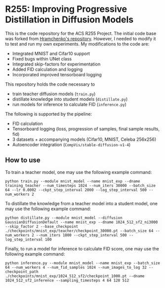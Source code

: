 # R255: Improving Progressive Distillation in Diffusion Models

This is the code repository for the ACS R255 Project. The initial code base was forked from [Hramchenko's repository]([url](https://github.com/Hramchenko/diffusion_distiller)). However, I needed to modify it to test and run my own experiments. My modifications to the code are:

- Integrated MNIST and Cifar10 support
- Fixed bugs within UNet class
- Integrated skip-factors for experimentation
- Added FID calculation and logging
- Incorporated improved tensorboard logging

This repository holds the code necessary to
- train teacher diffusion models (`train.py`)
- distillate knowledge into student models (`distillate.py`)
- run models for inference to calculate FID (`inference.py`)

The following is supported by the pipeline:
- FID calculation
- Tensorboard logging (loss, progression of samples, final sample results, fid)
- 3 datasets + accompanying models (Cifar10, MNIST, Celeba 256x256)
- Autoencoder integration (`CompVis/stable-diffusion-v1-4`)

## How to use
To train a teacher model, one may use the following example command:

```
python train.py --module mnist_model --name mnist_exp --dname training_teacher --num_timesteps 1024 --num_iters 30000 --batch_size 64 --lr 0.0002 --ckpt_step_interval 2000 --log_step_interval 500 --num_workers 2
```

To distillate the knowledge from a teacher model into a student model, one may use the following example command:
```
python distillate.py --module mnist_model --diffusion GaussianDiffusionDefault --name mnist_exp --dname 1024_512_sf2_ni3000 --skip_factor 2 --base_checkpoint ./checkpoints/mnist_exp/teacher/checkpoint_30000.pt --batch_size 64 --num_workers 2 --num_iters 1000 --ckpt_step_interval 500 --log_step_interval 100
```

Finally, to run a model for inference to calculate FID score, one may use the following example command:
```
python inference.py --module mnist_model --name mnist_exp --batch_size 64 --num_workers 4 --num_fid_samples 1024 --num_images_to_log 32 --checkpoint_path ./checkpoints/mnist_exp/1024_512_sf2/checkpoint_1000.pt --dname 1024_512_sf2_inference --sampling_timesteps 4 64 128 512
```

